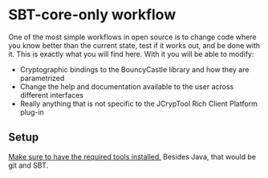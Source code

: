 # SBT-core-only workflow 

One of the most simple workflows in open source is to change code where you know better than the current state, test if it works out, and be done with it. This is exactly what you will find here. With it you will be able to modify: 

 - Cryptographic bindings to the BouncyCastle library and how they are parametrized
 - Change the help and documentation available to the user across different interfaces
 - Really anything that is not specific to the JCrypTool Rich Client Platform plug-in

## Setup

[Make sure to have the required tools installed.](Basic+development+tools.html) Besides Java, that would be git and SBT.
